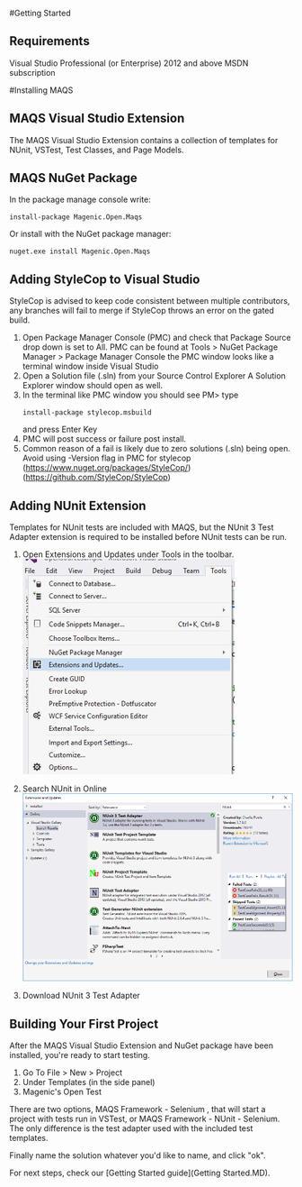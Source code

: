 #Getting Started
## Requirements
Visual Studio Professional (or Enterprise) 2012 and above
MSDN subscription

#Installing MAQS
## MAQS Visual Studio Extension
The MAQS Visual Studio Extension contains a collection of templates for NUnit, VSTest, Test Classes, and Page Models.

## MAQS NuGet Package
In the package manage console write:
```
install-package Magenic.Open.Maqs
```
Or install with the NuGet package manager:
```
nuget.exe install Magenic.Open.Maqs 
```

## Adding StyleCop to Visual Studio
StyleCop is advised to keep code consistent between multiple contributors, any branches will fail to merge if StyleCop throws an error on the gated build.

1. Open Package Manager Console (PMC) and check that Package Source drop down is set to All.
   PMC can be found at Tools > NuGet Package Manager > Package Manager Console
   the PMC window looks like a terminal window inside Visual Studio
2. Open a Solution file (.sln) from your Source Control Explorer
   A Solution Explorer window should open as well.
3. In the terminal like PMC window you should see PM>
   type
   ```
   install-package stylecop.msbuild
   ```
   and press Enter Key
4. PMC will post success or failure post install.
5. Common reason of a fail is likely due to zero solutions (.sln) being open.
   Avoid using -Version flag in PMC for stylecop
  (https://www.nuget.org/packages/StyleCop/) (https://github.com/StyleCop/StyleCop)

## Adding NUnit Extension
Templates for NUnit tests are included with MAQS, but the NUnit 3 Test Adapter extension is required to be installed before NUnit tests can be run.

1. Open Extensions and Updates under Tools in the toolbar.  
![Extensions and Updates](ReadMeScreenshots/NUnitSetup1.PNG)  

2. Search NUnit in Online  
![Download NUnit](ReadMeScreenshots/NUnitSetup2.PNG)  
3. Download NUnit 3 Test Adapter

## Building Your First Project
After the MAQS Visual Studio Extension and NuGet package have been installed, you're ready to start testing.

1. Go To File > New > Project
2. Under Templates (in the side panel)
3. Magenic's Open Test

There are two options, MAQS Framework - Selenium , that will start a project with tests run in VSTest, or MAQS Framework - NUnit - Selenium.  The only difference is the test adapter used with the included test templates.

Finally name the solution whatever you'd like to name, and click "ok".

For next steps, check our [Getting Started guide](Getting Started.MD).
